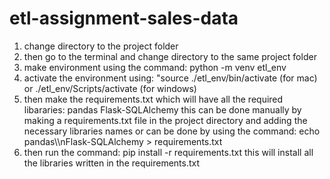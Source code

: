 # etl-assignment-sales-data

1. change directory to the project folder
2. then go to the terminal and change directory to the same project folder
3. make environment using the command: python -m venv etl_env
4. activate the environment using: "source ./etl_env/bin/activate (for mac) or ./etl_env/Scripts/activate (for windows)
5. then make the requirements.txt which will have all the required libararies: 
pandas
Flask-SQLAlchemy
this can be done manually by making a requirements.txt file in the project directory and adding the necessary libraries names
or can be done by using the command: echo pandas\\\nFlask-SQLAlchemy > requirements.txt
6. then run the command: pip install -r requirements.txt 
this will install all the libraries written in the requirements.txt
